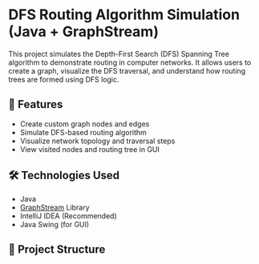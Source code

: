 # DFS Routing Algorithm Simulation (Java + GraphStream)

This project simulates the Depth-First Search (DFS) Spanning Tree algorithm to demonstrate routing in computer networks. It allows users to create a graph, visualize the DFS traversal, and understand how routing trees are formed using DFS logic.

## 📌 Features

- Create custom graph nodes and edges
- Simulate DFS-based routing algorithm
- Visualize network topology and traversal steps
- View visited nodes and routing tree in GUI

## 🛠️ Technologies Used

- Java
- [GraphStream](http://graphstream-project.org/) Library
- IntelliJ IDEA (Recommended)
- Java Swing (for GUI)

## 📁 Project Structure

